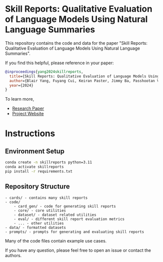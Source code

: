 # Skill Reports: Qualitative Evaluation of Language Models Using Natural Language Summaries

This repository contains the code and data for the paper "Skill Reports: Qualitative Evaluation of Language Models Using Natural Language Summaries".

If you find this helpful, please reference in your paper:
```bibtex
@inproceedings{yang2024skillreports,
  title={Skill Reports: Qualitative Evaluation of Language Models Using Natural Language Summaries},
  author={Blair Yang, Fuyang Cui, Keiran Paster, Jimmy Ba, Passhootan Vaezipoor, Silviu Pitis, Michael R. Zhang},
  year={2024}
}
```

To learn more,
- [Research Paper]()
- [Project Website](https://sites.google.com/view/llm-skill-reports/home)

# Instructions

## Environment Setup

```bash
conda create -n skillreports python=3.11
conda activate skillreports
pip install -r requirements.txt
```

## Repository Structure

```
- cards/ - contains many skill reports
- code/
    - card_gen/ - code for generating skill reports
    - core/ - core utilities
    - dataset/ - dataset related utilities
    - eval/ - different skill report evaluation metrics
    - ... - other utilities
- data/ - formatted datasets
- prompts/ - prompts for generating and evaluating skill reports
```

Many of the code files contain example use cases.

If you have any question, please feel free to open an issue or contact the authors.
